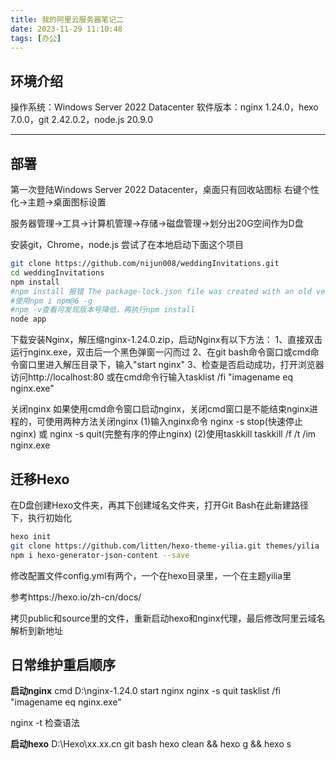 ```yaml
---
title: 我的阿里云服务器笔记二
date: 2023-11-29 11:10:48
tags: [办公]
---
```


## 环境介绍
操作系统：Windows Server 2022 Datacenter
软件版本：nginx 1.24.0，hexo 7.0.0，git 2.42.0.2，node.js 20.9.0

---

## 部署
第一次登陆Windows Server 2022 Datacenter，桌面只有回收站图标
右键个性化→主题→桌面图标设置
<!--more-->
服务器管理→工具→计算机管理→存储→磁盘管理→划分出20G空间作为D盘

安装git，Chrome，node.js
尝试了在本地启动下面这个项目
```bash
git clone https://github.com/nijun008/weddingInvitations.git
cd weddingInvitations
npm install
#npm install 报错 The package-lock.json file was created with an old version of npm, npm WARN o
#使用npm i npm@6 -g
#npm -v查看可发现版本号降低，再执行npm install
node app
```

下载安装Nginx，解压缩nginx-1.24.0.zip，启动Nginx有以下方法：
1、直接双击运行nginx.exe，双击后一个黑色弹窗一闪而过
2、在git bash命令窗口或cmd命令窗口里进入解压目录下，输入"start nginx"
3、检查是否启动成功，打开浏览器访问http://localhost:80
或在cmd命令行输入tasklist /fi "imagename eq nginx.exe"

关闭nginx
如果使用cmd命令窗口启动nginx，关闭cmd窗口是不能结束nginx进程的，可使用两种方法关闭nginx
(1)输入nginx命令  nginx -s stop(快速停止nginx)  或  nginx -s quit(完整有序的停止nginx)
(2)使用taskkill   taskkill /f /t /im nginx.exe

## 迁移Hexo

在D盘创建Hexo文件夹，再其下创建域名文件夹，打开Git Bash在此新建路径下，执行初始化
```bash
hexo init
git clone https://github.com/litten/hexo-theme-yilia.git themes/yilia
npm i hexo-generator-json-content --save
```
修改配置文件config.yml有两个，一个在hexo目录里，一个在主题yilia里

参考https://hexo.io/zh-cn/docs/

拷贝public和source里的文件，重新启动hexo和nginx代理，最后修改阿里云域名解析到新地址

## 日常维护重启顺序
**启动nginx**
cmd
D:\nginx-1.24.0
start nginx
nginx -s quit
tasklist /fi "imagename eq nginx.exe"

nginx -t 检查语法

**启动hexo**
D:\Hexo\xx.xx.cn
git bash
hexo clean && hexo g && hexo s
